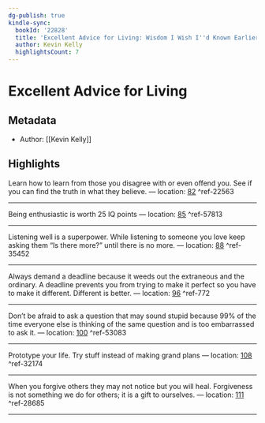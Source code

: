 ```yaml
---
dg-publish: true
kindle-sync:
  bookId: '22828'
  title: 'Excellent Advice for Living: Wisdom I Wish I''d Known Earlier'
  author: Kevin Kelly
  highlightsCount: 7
---
```

# Excellent Advice for Living
## Metadata
* Author: [[Kevin Kelly]]

## Highlights
Learn how to learn from those you disagree with or even offend you. See if you can find the truth in what they believe. — location: [82]() ^ref-22563

---
Being enthusiastic is worth 25 IQ points — location: [85]() ^ref-57813

---

Listening well is a superpower. While listening to someone you love keep asking them “Is there more?” until there is no more. — location: [88]() ^ref-35452

---
Always demand a deadline because it weeds out the extraneous and the ordinary. A deadline prevents you from trying to make it perfect so you have to make it different. Different is better. — location: [96]() ^ref-772

---
Don’t be afraid to ask a question that may sound stupid because 99% of the time everyone else is thinking of the same question and is too embarrassed to ask it. — location: [100]() ^ref-53083

---
Prototype your life. Try stuff instead of making grand plans — location: [108]() ^ref-32174

---
When you forgive others they may not notice but you will heal. Forgiveness is not something we do for others; it is a gift to ourselves. — location: [111]() ^ref-28685

---
